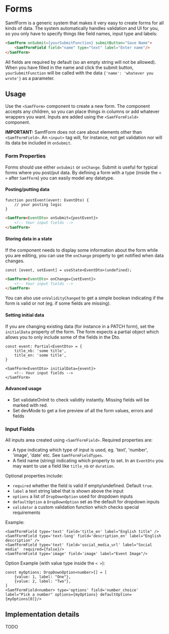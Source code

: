 
# Forms

SamfForm is a generic system that makes it very easy to create forms for all kinds of data. The system automatically handles validation and UI for you, so you only have to specify things like field names, input type and labels:

```html
<SamfForm onSubmit={yourSubmitFunction} submitButton="Save Name">
    <SamfFormField field="name" type="text" label="Enter name"/>
</SamfForm>
```

All fields are required by default (so an empty string will not be allowed). When you have filled in the name and click the submit button, `yourSubmitFunction` will be called with the data `{'name': 'whatever you wrote'}` as a parameter.

## Usage

Use the `<SamfForm>` component to create a new form. The component accepts any children, so you can place things in columns or add whatever wrappers you want. Inputs are added using the `<SamfFormField>` component. 

**IMPORTANT:** SamfForm does not care about elements other than `<SamfFormField>`. An `<input>` tag will, for instance, not get validation nor will its data be included in `onSubmit`. 

### Form Properties

Forms should use either `onSubmit` or `onChange`. Submit is useful for typical forms where you post/put data. By defining a form with a type (inside the `< >` after `SamfForm`) you can easily model any datatype.

#### Posting/putting data
```tsx
function postEvent(event: EventDto) {
    // your posting logic
}
```

```html
<SamfForm<EventDto> onSubmit={postEvent}>
    <!-- Your input fields -->
</SamfForm>
```

#### Storing data in a state

If the component needs to display some information about the form while you are editing, you can use the `onChange` property to get notified when data changes. 

```tsx
const [event, setEvent] = useState<EventDto>(undefined);
```
```html
<SamfForm<EventDto> onChange={setEvent}>
    <!-- Your input fields -->
</SamfForm>
```

You can also use `onValidityChanged` to get a simple boolean indicating if the form is valid or not (eg. if some fields are missing). 

#### Setting initial data

If you are changing existing data (for instance in a PATCH form), set the `initialData` property of the form. The form expects a partial object which allows you to only include some of the fields in the Dto.

```tsx
const event: Partial<EventDto> = {
    title_nb: 'some title',
    title_en: 'some title',
}
```
```tsx
<SamfForm<EventDto> initialData={event}>
    <!-- Your input fields -->
</SamfForm>
```

#### Advanced usage

- Set validateOnInit to check validity instantly. Missing fields will be marked with red.
- Set devMode to get a live preview of all the form values, errors and fields

### Input Fields

All inputs area created using `<SamfFormField>`. Required properties are:
- A type indicating which type of input is used, eg. 'text', 'number', 'image', 'date' etc. See `SamfFormFieldTypes`. 
- A field name (string) indicating which property to set. In an `EventDto` you may want to use a field like `title_nb` or `duration`. 

Optional properties include:
- `required` whether the field is valid if empty/undefined. Default `true`.
- `label` a text string label that is shown above the input
- `options` a list of `DropDownOption` used for dropdown inputs
- `defaultOption` a `DropDownOption` set as the default for dropdown inputs
- `validator` a custom validation function which checks special requirements

Example:

```tsx
<SamfFormField type='text' field='title_en' label="English title" />
<SamfFormField type='text-long' field='description_en' label="English description" />
<SamfFormField type='text' field='social_media_url' label="Social media"  required={false}/>
<SamfFormField type='image' field='image' label="Event Image"/>
```

Option Example (with value type inside the `< >`):

```tsx
const myOptions: DropDownOption<number>[] = [
    {value: 1, label: "One"},
    {value: 2, label: "Two"},
]
<SamfFormField<number> type='options' field='number_choice' label="Pick a number" options={myOptions} defaultOption={myOptions[0]}/>
```

## Implementation details

TODO
